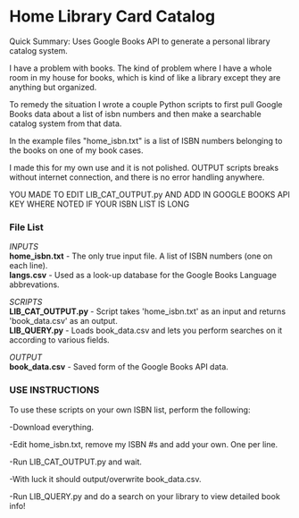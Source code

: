Home Library Card Catalog
=========================
Quick Summary:
  Uses Google Books API to generate a personal library catalog system.
  
I have a problem with books.  The kind of problem where I have a whole room in my house for books, which is kind of like a library except they are anything but organized.

To remedy the situation I wrote a couple Python scripts to first pull Google Books data about a list of isbn numbers and then make a searchable catalog system from that data.

In the example files "home_isbn.txt" is a list of ISBN numbers belonging to the books on one of my book cases.

I made this for my own use and it is not polished.  OUTPUT scripts breaks without internet connection, and there is no error handling anywhere.

YOU MADE TO EDIT LIB_CAT_OUTPUT.py AND ADD IN GOOGLE BOOKS API KEY WHERE NOTED IF YOUR ISBN LIST IS LONG

<h3>File List</h3>

<i>INPUTS</i>
<br>
<b>home_isbn.txt</b> - The only true input file.  A list of ISBN numbers (one on each line).
<br>
<b>langs.csv</b> - Used as a look-up database for the Google Books Language abbrevations.

<i>SCRIPTS</i>
<br>
<b>LIB_CAT_OUTPUT.py</b> - Script takes 'home_isbn.txt' as an input and returns 'book_data.csv' as an output.
<br>
<b>LIB_QUERY.py</b> - Loads book_data.csv and lets you perform searches on it according to various fields.

<i>OUTPUT</i>
<br>
<b>book_data.csv</b> - Saved form of the Google Books API data.

<h3>USE INSTRUCTIONS</h3>
To use these scripts on your own ISBN list, perform the following:

-Download everything.

-Edit home_isbn.txt, remove my ISBN #s and add your own.  One per line.

-Run LIB_CAT_OUTPUT.py and wait.

-With luck it should output/overwrite book_data.csv.

-Run LIB_QUERY.py and do a search on your library to view detailed book info!



